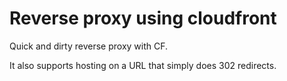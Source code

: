 # Reverse proxy using cloudfront

Quick and dirty reverse proxy with CF.

It also supports hosting on a URL that simply does 302 redirects.

